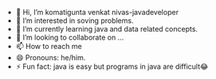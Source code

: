 - 👋 Hi, I’m komatigunta venkat nivas-javadeveloper
- 👀 I’m interested in soving problems.
- 🌱 I’m currently learning java and data related concepts.
- 💞️ I’m looking to collaborate on ...
- 📫 How to reach me 
- 😄 Pronouns: he/him.
- ⚡ Fun fact: java is easy but programs in java are difficult😂

<!---
nivas14-javadeveloper/nivas14-javadeveloper is a ✨ special ✨ repository because its `README.md` (this file) appears on your GitHub profile.
You can click the Preview link to take a look at your changes.
--->
